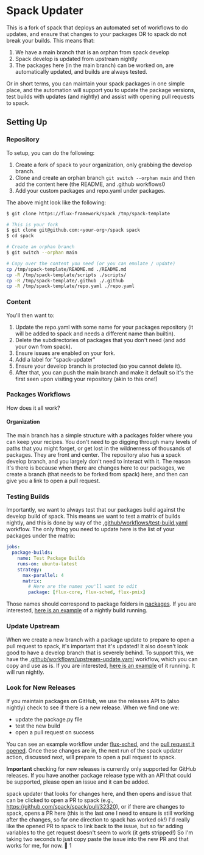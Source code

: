 # Spack Updater

This is a fork of spack that deploys an automated set of workflows to do updates,
and ensure that changes to your packages OR to spack do not break your builds.
This means that:

1. We have a main branch that is an orphan from spack develop
2. Spack develop is updated from upstream nightly
3. The packages here (in the main branch) can be worked on, are automatically updated, and builds are always tested.

Or in short terms, you can maintain your spack packages in one simple place,
and the automation will support you to update the package versions, test builds
with updates (and nightly) and assist with opening pull requests to spack.

## Setting Up

### Repository

To setup, you can do the following:

1. Create a fork of spack to your organization, only grabbing the develop branch.
2. Clone and create an orphan branch `git switch --orphan main` and then add the content here (the README, and .github workflows0
3. Add your custom packages and repo.yaml under packages.

The above might look like the following:

```bash
$ git clone https://flux-framework/spack /tmp/spack-template

# This is your fork
$ git clone git@github.com:<your-org>/spack spack
$ cd spack

# Create an orphan branch
$ git switch --orphan main

# Copy over the content you need (or you can emulate / update)
cp /tmp/spack-template/README.md ./README.md
cp -R /tmp/spack-template/scripts ./scripts/
cp -R /tmp/spack-template/.github ./.github
cp -R /tmp/spack-template/repo.yaml ./repo.yaml
```

### Content

You'll then want to:

1. Update the repo.yaml with some name for your packages repository (it will be added to spack and needs a different name than builtin).
2. Delete the subdirectories of packages that you don't need (and add your own from spack). 
3. Ensure issues are enabled on your fork.
4. Add a label for "spack-updater"
5. Ensure your develop branch is protected (so you cannot delete it).
6. After that, you can push the main branch and make it default so it's the first seen upon visiting your repository (akin to this one!)

### Packages Workflows

How does it all work? 

#### Organization

The main branch has a simple structure with a packages folder where you can keep your recipes.
You don't need to go digging through many levels of paths that you might forget, or get lost in
the wildnerness of thousands of packages. They are front and center. The repository also has a spack develop branch, 
and you largely don't need to interact with it. The reason it's there is because when there are changes here 
to our packages, we create a branch (that needs to be forked from spack) here, and then can give you a link to open a pull request.

### Testing Builds

Importantly, we want to always test that our packages build against the develop build of spack.
This means we want to test a matrix of builds nightly, and this is done by way of the
[.github/workflows/test-build.yaml](.github/workflows/test-build.yaml) workflow. The only thing you
need to update here is the list of your packages under the matrix:

```yaml
jobs:
  package-builds:
    name: Test Package Builds
    runs-on: ubuntu-latest
    strategy:
      max-parallel: 4
      matrix:
        # Here are the names you'll want to edit
        package: [flux-core, flux-sched, flux-pmix]
```

Those names should correspond to package folders in [packages](packages). If you are interested,
[here is an example](https://github.com/flux-framework/spack/actions/runs/2916603405) of a nightly build running.

### Update Upstream

When we create a new branch with a package update to prepare to open a pull request to spack,
it's important that it's updated! It also doesn't look good to have a develop branch that is severely behind.
To support this, we have the [.github/workflows/upstream-update.yaml](.github/workflows/upstream-update.yaml)
workflow, which you can copy and use as is. If you are interested, [here is an example](https://github.com/flux-framework/spack/actions/runs/2916613894)
of it running. It will run nightly.

### Look for New Releases

If you maintain packages on GitHub, we use the releases API to (also nightly) check to see if there is a new release.
When we find one we:

- update the package.py file
- test the new build
- open a pull request on success

You can see an example workflow under [flux-sched](https://github.com/flux-framework/spack/runs/7988450863?check_suite_focus=true),
and the [pull request it opened](https://github.com/flux-framework/spack/pull/31). Once these changes are in, the next run of
the spack updater action, discussed next, will prepare to open a pull request to spack.

**Important** checking for new releases is currently only supported for GitHub releases. If you have another
package release type with an API that could be supported, please open an issue and it can be added.


spack updater that looks for changes here, and then opens and issue that can be clicked to open a PR to spack (e.g., https://github.com/spack/spack/pull/32320), or if there are changes to spack, opens a PR here (this is the last one I need to ensure is still working after the changes, so far one direction to spack has worked ok!)
I'd really like the opened PR to spack to link back to the issue, but so far adding variables to the get request doesn't seem to work (it gets stripped!) So I'm taking two seconds to just copy paste the issue into the new PR and that works for me, for now.
:tada:
1


